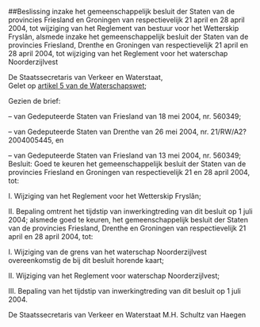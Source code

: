 <meta http-equiv='Content-Type' content='text/html; charset=utf-8' />

##Beslissing inzake het gemeenschappelijk besluit der Staten van de provincies Friesland en Groningen van respectievelijk 21 april en 28 april 2004, tot wijziging van het Reglement van bestuur voor het Wetterskip Fryslân, alsmede inzake het gemeenschappelijk besluit der Staten van de provincies Friesland, Drenthe en Groningen van respectievelijk 21 april en 28 april 2004, tot wijziging van het Reglement voor het waterschap Noorderzijlvest

De Staatssecretaris van Verkeer en Waterstaat,  
Gelet op [artikel 5 van de Waterschapswet](../../../../../../../../wet/waterschapswet/BWBR0005108/README.md);

Gezien de brief:

– van Gedeputeerde Staten van Friesland van 18 mei 2004, nr. 560349;

– van Gedeputeerde Staten van Drenthe van 26 mei 2004, nr. 21/RW/A2?2004005445, en 

– van Gedeputeerde Staten van Friesland van 13 mei 2004, nr. 560349;
Besluit:     Goed te keuren het gemeenschappelijk besluit der Staten van de provincies Friesland en Groningen van respectievelijk 21 en 28 april 2004, tot: 

I. Wijziging van het Reglement voor het Wetterskip Fryslân;  

II. Bepaling omtrent het tijdstip van inwerkingtreding van dit besluit op 1 juli 2004;   alsmede goed te keuren, het gemeenschappelijk besluit der Staten van de provincies Friesland, Drenthe en Groningen van respectievelijk 21 april en 28 april 2004, tot: 

I. Wijziging van de grens van het waterschap Noorderzijlvest overeenkomstig de bij dit besluit horende kaart;  

II. Wijziging van het Reglement voor waterschap Noorderzijlvest;  

III. Bepaling van het tijdstip van inwerkingtreding van dit besluit op 1 juli 2004.       

De 
Staatssecretaris van Verkeer en Waterstaat 
M.H. Schultz van Haegen      
